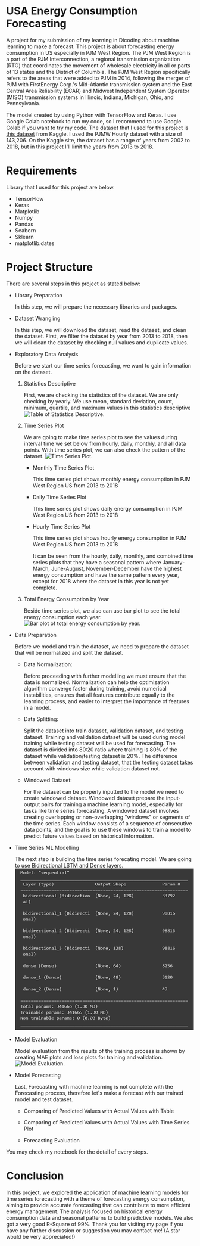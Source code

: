 # USA Energy Consumption Forecasting
A project for my submission of my learning in Dicoding about machine learning to make a forecast. This project is about forecasting energy consumption in US especially in PJM West Region. The PJM West Region is a part of the PJM Interconnection, a regional transmission organization (RTO) that coordinates the movement of wholesale electricity in all or parts of 13 states and the District of Columbia. The PJM West Region specifically refers to the areas that were added to PJM in 2014, following the merger of PJM with FirstEnergy Corp.'s Mid-Atlantic transmission system and the East Central Area Reliability (ECAR) and Midwest Independent System Operator (MISO) transmission systems in Illinois, Indiana, Michigan, Ohio, and Pennsylvania.

The model created by using Python with TensorFlow and Keras. I use Google Colab notebook to run my code, so I recommend to use Google Colab if you want to try my code. The dataset that I used for this project is [this dataset](https://www.kaggle.com/datasets/robikscube/hourly-energy-consumption) from Kaggle. I used the PJMW Hourly dataset with a size of 143,206. On the Kaggle site, the dataset has a range of years from 2002 to 2018, but in this project I'll limit the years from 2013 to 2018.

# Requirements
Library that I used for this project are below.
* TensorFlow
* Keras
* Matplotlib
* Numpy
* Pandas
* Seaborn
* Sklearn
* matplotlib.dates

# Project Structure
There are several steps in this project as stated below:
* Library Preparation
  
  In this step, we will prepare the necessary libraries and packages.
* Dataset Wrangling
  
  In this step, we will download the dataset, read the dataset, and clean the dataset. First, we filter the dataset by year from 2013 to 2018, then we will clean the dataset by checking null values and duplicate values.
* Exploratory Data Analysis

  Before we start our time series forecasting, we want to gain information on the dataset.
  
  1. Statistics Descriptive
     
     First, we are checking the statistics of the dataset. We are only checking by yearly. We use mean, standard deviation, count, minimum, quartile, and maximum values in this statistics descriptive
     ![Table of Statistics Descriptive.](images/histogram-text.png)

  2. Time Series Plot

     We are going to make time series plot to see the values during interval time we set below from hourly, daily, monthly, and all data points. With time series plot, we can also check the pattern of the dataset.
     ![Time Series Plot.](images/wordcloud-emotion.png)
     
     * Monthly Time Series Plot
       
       This time series plot shows monthly energy consumption in PJM West Region US from 2013 to 2018
     * Daily Time Series Plot
       
       This time series plot shows daily energy consumption in PJM West Region US from 2013 to 2018
     * Hourly Time Series Plot
       
       This time series plot shows hourly energy consumption in PJM West Region US from 2013 to 2018

       It can be seen from the hourly, daily, monthly, and combined time series plots that they have a seasonal pattern where January-March, June-August, November-December have the highest energy consumption and have the same pattern every year, except for 2018 where the dataset in this year is not yet complete.
     

  4. Total Energy Consumption by Year
 
     Beside time series plot, we also can use bar plot to see the total energy consumption each year.
     ![Bar plot of total energy consumption by year.](images/bar-plot-emotion.png)
 

* Data Preparation

  Before we model and train the dataset, we need to prepare the dataset that will be normalized and split the dataset.

  * Data Normalization:

    Before proceeding with further modelling we must ensure that the data is normalized. Normalization can help the optimization algorithm converge faster during training, avoid numerical instabilities, ensures that all features contribute equally to the learning process, and easier to interpret the importance of features in a model.
  * Data Splitting:

    Split the dataset into train dataset, validation dataset, and testing dataset. Training and validation dataset will be used during model training while testing dataset will be used for forecasting. The dataset is divided into 80:20 ratio where training is 80% of the dataset while validation/testing dataset is 20%. The difference between validation and testing dataset, that the testing dataset takes account with windows size while validation dataset not.
  * Windowed Dataset:

    For the dataset can be properly inputted to the model we need to create windowed dataset. Windowed dataset prepare the input-output pairs for training a machine learning model, especially for tasks like time series forecasting. A windowed dataset involves creating overlapping or non-overlapping "windows" or segments of the time series. Each window consists of a sequence of consecutive data points, and the goal is to use these windows to train a model to predict future values based on historical information.
* Time Series ML Modelling
  
  The next step is building the time series forecating model. We are going to use Bidirectional LSTM and Dense layers.
  ![Model Summary.](images/model-summary.png)

* Model Evaluation

  Model evaluation from the results of the training process is shown by creating MAE plots and loss plots for training and validation.
  ![Model Evaluation.](images/model-eval.png)
* Model Forecasting

  Last, Forecasting with machine learning is not complete with the Forecasting process, therefore let's make a forecast with our trained model and test dataset.
  * Comparing of Predicted Values with Actual Values with Table
 
  * Comparing of Predicted Values with Actual Values with Time Series Plot
 
  * Forecasting Evaluation

You may check my notebook for the detail of every steps.

# Conclusion
In this project, we explored the application of machine learning models for time series forecasting with a theme of forecasting energy consumption, aiming to provide accurate forecasting that can contribute to more efficient energy management. The analysis focused on historical energy consumption data and seasonal patterns to build predictive models. We also got a very good R-Square of 99%. Thank you for visiting my page if you have any further discussion or suggestion you may contact me! (A star would be very appreciated!)

